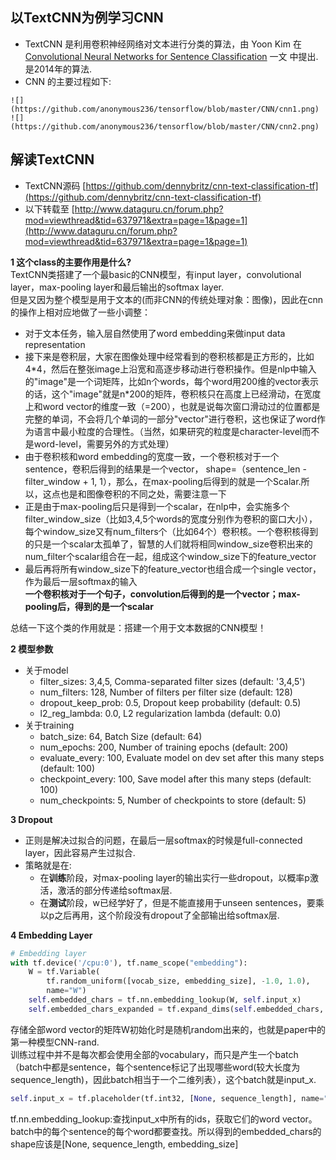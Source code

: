 ## 以TextCNN为例学习CNN
* TextCNN 是利用卷积神经网络对文本进行分类的算法，由 Yoon Kim 在 [Convolutional Neural Networks for Sentence Classification](https://arxiv.org/pdf/1408.5882.pdf) 一文
中提出. 是2014年的算法.<br>
* CNN 的主要过程如下:
```
![](https://github.com/anonymous236/tensorflow/blob/master/CNN/cnn1.png)
![](https://github.com/anonymous236/tensorflow/blob/master/CNN/cnn2.png)
```
## 解读TextCNN
* TextCNN源码 [https://github.com/dennybritz/cnn-text-classification-tf](https://github.com/dennybritz/cnn-text-classification-tf)
* 以下转载至 [http://www.dataguru.cn/forum.php?mod=viewthread&tid=637971&extra=page=1&page=1](http://www.dataguru.cn/forum.php?mod=viewthread&tid=637971&extra=page=1&page=1)

**1  这个class的主要作用是什么?**<br>
TextCNN类搭建了一个最basic的CNN模型，有input layer，convolutional layer，max-pooling layer和最后输出的softmax layer.<br>
但是又因为整个模型是用于文本的(而非CNN的传统处理对象：图像)，因此在cnn的操作上相对应地做了一些小调整：
* 对于文本任务，输入层自然使用了word embedding来做input data representation
* 接下来是卷积层，大家在图像处理中经常看到的卷积核都是正方形的，比如4\*4，然后在整张image上沿宽和高逐步移动进行卷积操作。但是nlp中输入的"image"是一个词矩阵，比如n个words，每个word用200维的vector表示的话，这个"image"就是n\*200的矩阵，卷积核只在高度上已经滑动，在宽度上和word vector的维度一致（=200），也就是说每次窗口滑动过的位置都是完整的单词，不会将几个单词的一部分"vector"进行卷积，这也保证了word作为语言中最小粒度的合理性。（当然，如果研究的粒度是character-level而不是word-level，需要另外的方式处理）
* 由于卷积核和word embedding的宽度一致，一个卷积核对于一个sentence，卷积后得到的结果是一个vector， shape=（sentence_len - filter_window + 1, 1），那么，在max-pooling后得到的就是一个Scalar.所以，这点也是和图像卷积的不同之处，需要注意一下
* 正是由于max-pooling后只是得到一个scalar，在nlp中，会实施多个filter_window_size（比如3,4,5个words的宽度分别作为卷积的窗口大小），每个window_size又有num_filters个（比如64个）卷积核。一个卷积核得到的只是一个scalar太孤单了，智慧的人们就将相同window_size卷积出来的num_filter个scalar组合在一起，组成这个window_size下的feature_vector
* 最后再将所有window_size下的feature_vector也组合成一个single vector，作为最后一层softmax的输入<br>
  **一个卷积核对于一个句子，convolution后得到的是一个vector；max-pooling后，得到的是一个scalar**
  
总结一下这个类的作用就是：搭建一个用于文本数据的CNN模型！

**2  模型参数**<br>
* 关于model
  * filter_sizes: 3,4,5, Comma-separated filter sizes (default: '3,4,5')
  * num_filters: 128, Number of filters per filter size (default: 128)
  * dropout_keep_prob: 0.5, Dropout keep probability (default: 0.5)
  * l2_reg_lambda: 0.0, L2 regularization lambda (default: 0.0)
* 关于training
  * batch_size: 64, Batch Size (default: 64)
  * num_epochs: 200, Number of training epochs (default: 200)
  * evaluate_every: 100, Evaluate model on dev set after this many steps (default: 100)
  * checkpoint_every: 100, Save model after this many steps (default: 100)
  * num_checkpoints: 5, Number of checkpoints to store (default: 5)
  
**3  Dropout**<br>
* 正则是解决过拟合的问题，在最后一层softmax的时候是full-connected layer，因此容易产生过拟合.
* 策略就是在: 
  * 在**训练**阶段，对max-pooling layer的输出实行一些dropout，以概率p激活，激活的部分传递给softmax层.<br>
  * 在**测试**阶段，w已经学好了，但是不能直接用于unseen sentences，要乘以p之后再用，这个阶段没有dropout了全部输出给softmax层.
  
**4  Embedding Layer**<br>
```python
# Embedding layer
with tf.device('/cpu:0'), tf.name_scope("embedding"):
    W = tf.Variable(
        tf.random_uniform([vocab_size, embedding_size], -1.0, 1.0),
        name="W")
    self.embedded_chars = tf.nn.embedding_lookup(W, self.input_x)
    self.embedded_chars_expanded = tf.expand_dims(self.embedded_chars, -1)
```
存储全部word vector的矩阵W初始化时是随机random出来的，也就是paper中的第一种模型CNN-rand.<br>
训练过程中并不是每次都会使用全部的vocabulary，而只是产生一个batch（batch中都是sentence，每个sentence标记了出现哪些word(较大长度为sequence_length)，因此batch相当于一个二维列表），这个batch就是input_x.
```python
self.input_x = tf.placeholder(tf.int32, [None, sequence_length], name="input_x")
```
tf.nn.embedding_lookup:查找input_x中所有的ids，获取它们的word vector。batch中的每个sentence的每个word都要查找。所以得到的embedded_chars的shape应该是[None, sequence_length, embedding_size]
